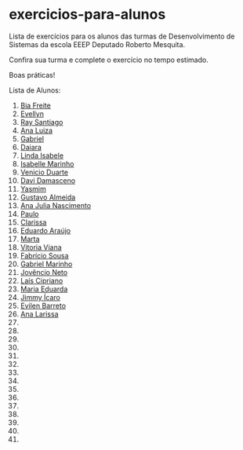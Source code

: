 # exercicios-para-alunos
Lista de exercícios para os alunos das turmas de Desenvolvimento de Sistemas da escola EEEP Deputado Roberto Mesquita.

Confira sua turma e complete o exercício no tempo estimado.

Boas práticas!

Lista de Alunos:

<ol>
    <li><a href="https://github.com/Biafreire54">Bia Freite</a></li>
    <li><a href="https://github.com/Evellynso">Evellyn</a></li>
    <li><a href="https://github.com/Raysantiago07">Ray Santiago</a></li>
    <li><a href="https://github.com/analuizab3">Ana Luiza</a></li>
    <li><a href="https://github.com/bielzinhuux">Gabriel</a></li>
    <li><a href="https://github.com/daiaraaa">Daiara</a></li>
    <li><a href="https://github.com/IsabeleQuinto">Linda Isabele</a></li>
    <li><a href="https://github.com/Isabellemarinho">Isabelle Marinho</a></li>
    <li><a href="https://github.com/VenicioDuarte">Venicio Duarte</a></li>
    <li><a href="https://github.com/davitkblade">Davi Damasceno</a></li>
    <li><a href="https://github.com/Amitriptilina">Yasmim</a></li>
    <li><a href="https://github.com/guhalmeida">Gustavo Almeida</a></li>
    <li><a href="https://github.com/ahjussy">Ana Julia Nascimento</a></li>
    <li><a href="https://github.com/PauloCross">Paulo</a></li>
    <li><a href="https://github.com/Clarissa03">Clarissa</a></li>
    <li><a href="https://github.com/cadu6924">Eduardo Araújo</a></li>
    <li><a href="https://github.com/Martasilva2">Marta</a></li>
    <li><a href="https://github.com/vitoriavianads">Vitoria Viana</a></li>
    <li><a href="https://github.com/fabricinhodiabete">Fabrício Sousa</a></li>
    <li><a href="https://github.com/gMarinhum085">Gabriel Marinho</a></li>
    <li><a href="https://github.com/sunnydm07">Jovêncio Neto</a></li>
    <li><a href="https://github.com/ciprilais">Laís Cipriano</a></li>
    <li><a href="https://github.com/MaduStar">Maria Eduarda</a></li>
    <li><a href="https://github.com/JimmyIcaro">Jimmy Ícaro</a></li>
    <li><a href="https://github.com/evesweet">Evilen Barreto</a></li>
    <li><a href="https://github.com/LissaaMM">Ana Larissa</a></li>
    <li><a href=""></a></li>
    <li><a href=""></a></li>
    <li><a href=""></a></li>
    <li><a href=""></a></li>
    <li><a href=""></a></li>
    <li><a href=""></a></li>
    <li><a href=""></a></li>
    <li><a href=""></a></li>
    <li><a href=""></a></li>
    <li><a href=""></a></li>
    <li><a href=""></a></li>
    <li><a href=""></a></li>
    <li><a href=""></a></li>
    <li><a href=""></a></li>
    <li><a href=""></a></li>
</ol>
